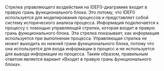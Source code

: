 

Стрелка управляющего воздействия на IDEF0-диаграмме входит в правую грань функционального блока. Это потому, что IDEF0 используется для моделирования процессов и представляет собой систему исторического анализа процесса. Информация подключается к процессу с помощью управляющей стрелки, которая входит в правую грань функционального блока. Эта стрелка показывает, как информация используется при выполнении процесса. Управляющая стрелка не может выходить из нижней грани функционального блока, потому что она используется для входа информации в процесс и не используется для вывода информации из процесса. Таким образом, правильным ответом является вариант «Входит в правую грань функционального блока».